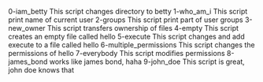 0-iam_betty
This script changes directory to betty
1-who_am_i
This script print name of current user
2-groups
This script print part of user groups
3-new_owner
This script transfers ownership of files
4-empty
This script creates an empty file called hello
5-execute
This script changes and add execute to a file called hello
6-multiple_permissions
This script changes the permissions of hello
7-everybody
This script modifies permissions
8-james_bond
works like james bond, haha
9-john_doe
This script is great, john doe knows that
